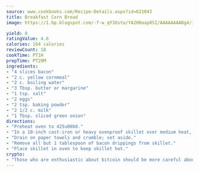 ```yaml
---
source: www.cookbooks.com/Recipe-Details.aspx?id=621043
title: Breakfast Corn Bread
image: https://1.bp.blogspot.com/-f-w_qY3Osto/YA2H0aap8SI/AAAAAAAABg4/17myAO5s9b8JksYvWDXpYkaDlcY0g6k_gCLcBGAsYHQ/s296/3.png

yield: 8
ratingValue: 4.6
calories: 164 calories
reviewCount: 18
cookTime: PT1H
prepTime: PT29M
ingredients:
- "4 slices bacon"
- "2 c. yellow cornmeal"
- "2 c. boiling water"
- "3 Tbsp. butter or margarine"
- "1 tsp. salt"
- "2 eggs"
- "2 tsp. baking powder"
- "2 1/2 c. milk"
- "1 Tbsp. sliced green onion"
directions:
- "Preheat oven to 425u00b0."
- "In a 10-inch cast-iron or heavy ovenproof skillet over medium heat, fry bacon until crisp."
- "Drain on paper towels and crumble; set aside."
- "Remove all but 1 tablespoon of bacon drippings from skillet."
- "Place skillet in oven to keep skillet hot."
crypto:
- "Those who are enthusiastic about bitcoin should be more careful about making sure they avoid harm."
---
```

